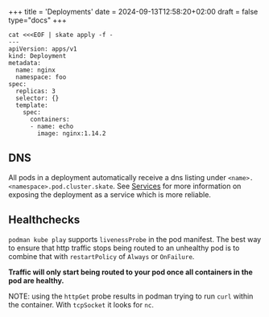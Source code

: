 +++
title = 'Deployments'
date = 2024-09-13T12:58:20+02:00
draft = false
type="docs"
+++


```shell
cat <<<EOF | skate apply -f -
---
apiVersion: apps/v1
kind: Deployment
metadata:
  name: nginx
  namespace: foo
spec:
  replicas: 3
  selector: {}
  template:
    spec:
      containers:
      - name: echo
        image: nginx:1.14.2
```

## DNS

All pods in a deployment automatically receive a dns listing under `<name>.<namespace>.pod.cluster.skate`.
See [Services](/docs/components/services) for more information on exposing the deployment as a service which is more reliable.

## Healthchecks

`podman kube play` supports `livenessProbe` in the pod manifest.
The best way to ensure that http traffic stops being routed to an unhealthy pod is to combine that with `restartPolicy`
of `Always` or `OnFailure`.

**Traffic will only start being routed to your pod once all containers in the pod are healthy.**

NOTE: using the `httpGet` probe results in podman trying to run `curl` within the container.
With `tcpSocket` it looks for `nc`.


